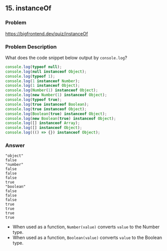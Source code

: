 ## 15. instanceOf

### Problem

https://bigfrontend.dev/quiz/instanceOf

### Problem Description

What does the code snippet below output by `console.log`?

```js
console.log(typeof null);
console.log(null instanceof Object);
console.log(typeof 1);
console.log(1 instanceof Number);
console.log(1 instanceof Object);
console.log(Number(1) instanceof Object);
console.log(new Number(1) instanceof Object);
console.log(typeof true);
console.log(true instanceof Boolean);
console.log(true instanceof Object);
console.log(Boolean(true) instanceof Object);
console.log(new Boolean(true) instanceof Object);
console.log([] instanceof Array);
console.log([] instanceof Object);
console.log((() => {}) instanceof Object);
```

### Answer

```
"object"
false
"number"
false
false
false
true
"boolean"
false
false
false
true
true
true
true
```

- When used as a function, `Number(value)` converts `value` to the Number type.
- When used as a function, `Boolean(value)` converts `value` to the Boolean type.
